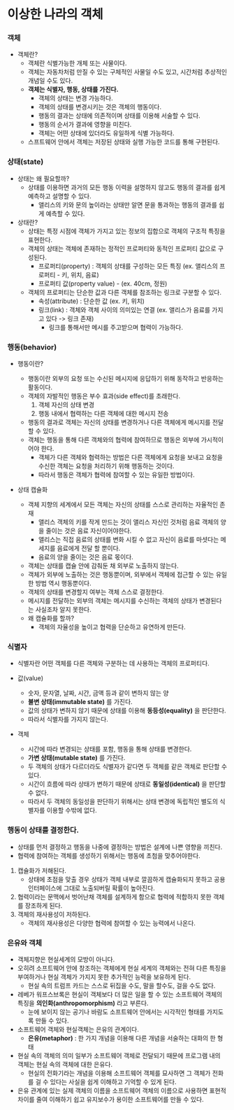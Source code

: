 # 이상한 나라의 객체

### 객체   
- 객체란?
    - 객체란 식별가능한 개체 또는 사물이다.
    - 객체는 자동차처럼 만질 수 있는 구체적인 사물일 수도 있고, 시간처럼 추상적인 개념일 수도 있다.
    - **객체는 식별자, 행동, 상태를 가진다.** 
        - 객체의 상태는 변경 가능하다.
        - 객체의 상태를 변경시키는 것은 객체의 행동이다.
        - 행동의 결과는 상태에 의존적이며 상태를 이용해 서술할 수 있다.
        - 행동의 순서가 결과에 영향을 미친다.
        - 객체는 어떤 상태에 있더라도 유일하게 식별 가능하다. 
    - 스프트웨어 안에서 객체는 저장된 상태와 실행 가능한 코드를 통해 구현된다. 

### 상태(state)
- 상태는 왜 필요할까?
    - 상태를 이용하면 과거의 모든 행동 이력을 설명하지 않고도 행동의 결과를 쉽게 예측하고 설명할 수 있다.
        - 앨리스의 키와 문의 높이라는 상태만 알면 문을 통과하는 행동의 결과를 쉽게 예측할 수 있다. 
- 상태란?
    - 상태는 특정 시점에 객체가 가지고 있는 정보의 집합으로 객체의 구조적 특징을 표현한다.
    - 객체의 상태는 객체에 존재하는 정적인 프로퍼티와 동적인 프로퍼티 값으로 구성된다.
        - 프로퍼티(property) : 객체의 상태를 구성하는 모든 특징 (ex. 앨리스의 프로퍼티 - 키, 위치, 음료)
        - 프로퍼티 값(property value) - (ex. 40cm, 정원)
    - 객체의 프로퍼티는 단순한 값과 다른 객체를 참조하는 링크로 구분할 수 있다.
        - 속성(attribute) : 단순한 값 (ex. 키, 위치)
        - 링크(link) : 객체와 객체 사이의 의미있는 연결 (ex. 앨리스가 음료를 가지고 있다 -> 링크 존재)
            - 링크를 통해서만 메시를 주고받으며 협력이 가능하다. 

### 행동(behavior)
- 행동이란?
    - 행동이란 외부의 요청 또는 수신된 메시지에 응답하기 위해 동작하고 반응하는 활동이다.
    - 객체의 자발적인 행동은 부수 효과(side effect)를 초래한다.
        1. 객체 자신의 상태 변경
        2. 행동 내에서 협력하는 다른 객체에 대한 메시지 전송
    - 행동의 결과로 객체는 자신의 상태를 변경하거나 다른 객체에게 메시지를 전달할 수 있다.
    - 객체는 행동을 통해 다른 객체와의 협력에 참여하므로 행동은 외부에 가시적이어야 한다. 
        - 객체가 다른 객체와 협력하는 방법은 다른 객체에게 요청을 보내고 요청을 수신한 객체는 요청을 처리하기 위해 행동하는 것이다.
        - 따라서 행동은 객체가 협력에 참여할 수 있는 유일한 방법이다.

- 상태 캡슐화 
    - 객체 지향의 세계에서 모든 객체는 자신의 상태를 스스로 관리하는 자율적인 존재
        - 앨리스 객체의 키를 작게 만드는 것이 앨리스 자신인 것처럼 음료 객체의 양을 줄이는 것은 음료 자신이어야한다. 
        - 앨리스는 직접 음료의 상태를 변화 시킬 수 없고 자신이 음료를 마셧다는 메세지를 음료에게 전달 할 뿐이다.
        - 음료의 양을 줄이는 것은 음료 몫이다.
    - 객체는 상태를 캡슐 안에 감춰둔 채 외부로 노출하지 않는다. 
    - 객체가 외부에 노출하는 것은 행동뿐이며, 외부에서 객체에 접근할 수 있는 유일한 방법 역시 행동뿐이다.
    - 객체의 상태를 변경할지 여부는 객체 스스로 결정한다.
    - 메시지를 전달하는 외부의 객체는 메시지를 수신하는 객체의 상태가 변경된다는 사실조차 알지 못한다.
    - 왜 캡슐화를 할까?
        - 객체의 자율성을 높이고 협력을 단순하고 유연하게 만든다. 

### 식별자
- 식별자란 어떤 객체를 다른 객체와 구분하는 데 사용하는 객체의 프로퍼티다. 
  
- 값(value)
    - 숫자, 문자열, 날짜, 시간, 금액 등과 같이 변하지 않는 양
    - **불변 상태(immutable state)** 를 가진다.
    - 값의 상태가 변하지 않기 때문에 상태를 이용해 **동등성(equality)** 을 판단한다. 
    - 따라서 식별자를 가지지 않는다.
- 객체
    - 시간에 따라 변경되는 상태를 포함, 행동을 통해 상태를 변경한다.
    - **가변 상태(mutable state)** 를 가진다.
    - 두 객체의 상태가 다르더라도 식별자가 같다면 두 객체를 같은 객체로 판단할 수 있다.
    - 시간이 흐름에 따라 상태가 변하기 때문에 상태로 **동일성(identical)** 을 판단할 수 없다.
    - 따라서 두 객체의 동일성을 판단하기 위해서는 상태 변경에 독립적인 별도의 식별자를 이용할 수밖에 없다.

### 행동이 상태를 결정한다.
- 상태를 먼저 결정하고 행동을 나중에 결정하는 방법은 설계에 나쁜 영향을 끼친다.
- 협력에 참여하는 객체를 생성하기 위해서는 행동에 초첨을 맞추어야한다. 
1. 캡슐화가 저해된다.
    - 상태에 초점을 맞출 경우 상태가 객체 내부로 깔끔하게 캡슐화되지 못하고 공용 인터페이스에 그대로 노출되버릴 확률이 높아진다.
2. 협력이라는 문맥에서 벗어난채 객체를 설계하게 함으로 협력에 적합하지 못한 객체를 장조하게 된다.
3. 객체의 재사용성이 저하된다.
    - 객체의 재사용성은 다양한 협력에 참여할 수 있는 능력에서 나온다.

### 은유와 객체
- 객체지향은 현실세계의 모방이 아니다.
- 오히려 소프트웨어 안에 창조하는 객체에게 현실 세계의 객체와는 전혀 다른 특징을 부여하거나 현실 객체가 가지지 못한 추가적인 능력을 보유하게 된다.
    - 현실 속의 트럼프 카드는 스스로 뒤집을 수도, 말을 할수도, 걸을 수도 없다.
- 레베가 워프스브록은 현실이 객체보다 더 많은 일을 할 수 있는 소프트웨어 객체의 특징을 **의인화(anthropomorphism)** 라고 부른다.
    - 눈에 보이지 않는 공기나 바람도 소프트웨어 안에서는 시각적인 형태를 가지도록 만들 수 있다.
- 소프트웨어 객체와 현실객체는 은유의 관계이다.
    - **은유(metaphor)**  : 한 가지 개념을 이용해 다른 개념을 서술하는 대화의 한 형태
- 현실 속의 객체의 의미 일부가 소프트웨어 객체로 전달되기 때문에 프로그램 내의 객체는 현실 속의 객체에 대한 은유다.
    - 현실의 전화기라는 개념을 이용해 소프트웨어 객체를 묘사하면 그 객체가 전화를 걸 수 있다는 사실을 쉽게 이해하고 기억할 수 있게 된다.
- 은유 관계에 있는 실제 객체의 이름을 소프트웨어 객체의 이름으로 사용하면 표현적 차이를 줄여 이해하기 쉽고 유지보수가 용이한 소프트웨어를 만들 수 있다.

    